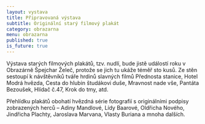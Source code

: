 ```yaml
---
layout: vystava
title: Připravovaná výstava
subtitle: Originální starý filmový plakát
category: obrazarna
menu: obrazarna
published: true
is_future: true
---
```

Výstava starých filmových plakátů, tzv. nudlí, bude jistě událostí roku v Obrazárně Špejchar Želeč, protože se jich tu ukáže téměř sto kusů. Ze stěn sestoupí k návštěvníků tváře hrdinů slavných filmů Přednosta stanice, Hotel Modrá hvězda, Cesta do hlubin študákovi duše, Mravnost nade vše, Pantáta Bezoušek, Hlídač č.47, Krok do tmy, atd.

Přehlídku plakátů obohatí hvězdná série fotografií s originálními podpisy zobrazených herců – Adiny Mandlové, Lídy Baarové, Oldřicha Nového, Jindřicha Plachty, Jaroslava Marvana, Vlasty Buriana a mnoha dalších.

